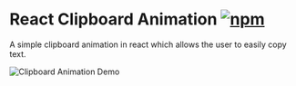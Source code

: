 # React Clipboard Animation [![npm](https://img.shields.io/npm/v/react-clipboard-animation.svg?style=flat-square)](https://www.npmjs.com/package/react-clipboard-animation)

A simple clipboard animation in react which allows the user to easily copy text.

![Clipboard Animation Demo](https://github.com/ZaphodElevated/react-clipboard-animation/blob/main/assets/demo.gif?raw=true)
